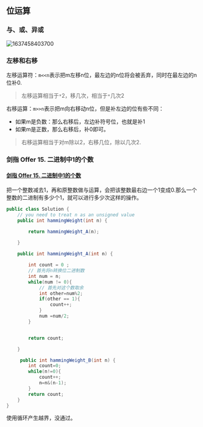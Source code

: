 ## 位运算

### 与、或、异或

![1637458403700](https://tprzfbucket.oss-cn-beijing.aliyuncs.com/hadoop/202111/21/093324-731358.png)


### 左移和右移

左移运算符：`m<<n`表示把m左移n位，最左边的n位将会被丢弃，同时在最左边的n位补0.

> 左移运算相当于`*`2，移几次，相当于`*`几次2

右移运算：`m>>n`表示把m向右移动n位，但是补左边的位有些不同：

- 如果m是负数：那么右移后，左边补符号位，也就是补1
- 如果m是正数，那么右移后，补0即可。

> 右移运算相当于对m除以2，右移几位，除以几次2.

### 剑指 Offer 15. 二进制中1的个数

#### [剑指 Offer 15. 二进制中1的个数](https://leetcode-cn.com/problems/er-jin-zhi-zhong-1de-ge-shu-lcof/)

把一个整数减去1，再和原整数做与运算，会把该整数最右边一个1变成0.那么一个整数的二进制有多少个1，就可以进行多少次这样的操作。

~~~ java
public class Solution {
    // you need to treat n as an unsigned value
    public int hammingWeight(int n) {

        return hammingWeight_A(n);
        
    }

    public int hammingWeight_A(int n) {

        int count = 0 ;
        // 首先将n转换位二进制数
        int num = n;
        while(num != 0){
            // 首先对这个数取余
            int other=num%2;
            if(other == 1){
                count++;
            }
            num =num/2;
        }


        return count;

    }

     public int hammingWeight_B(int n) {
        int count=0;
        while(n!=0){
            count++;
            n=n&(n-1);
        }
        return count;
    }
}
~~~

使用循环产生越界，没通过。